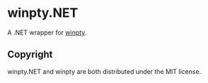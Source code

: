 # winpty.NET
A .NET wrapper for [winpty](https://github.com/rprichard/winpty).

## Copyright
winpty.NET and winpty are both distributed under the MIT license.
